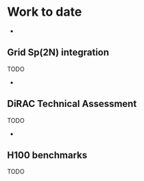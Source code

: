 # Work to date

-

## Grid Sp(2N) integration

TODO

-

## DiRAC Technical Assessment

TODO

-

## H100 benchmarks

TODO
